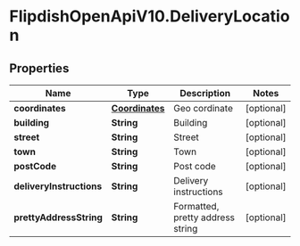 # FlipdishOpenApiV10.DeliveryLocation

## Properties
Name | Type | Description | Notes
------------ | ------------- | ------------- | -------------
**coordinates** | [**Coordinates**](Coordinates.md) | Geo cordinate | [optional] 
**building** | **String** | Building | [optional] 
**street** | **String** | Street | [optional] 
**town** | **String** | Town | [optional] 
**postCode** | **String** | Post code | [optional] 
**deliveryInstructions** | **String** | Delivery instructions | [optional] 
**prettyAddressString** | **String** | Formatted, pretty address string | [optional] 


